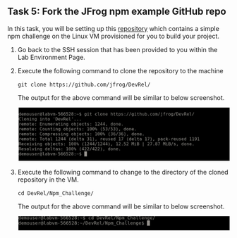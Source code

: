## Task 5: Fork the JFrog npm example GitHub repo

In this task, you will be setting up this [repository](https://github.com/jfrog/DevRel/) which contains a simple npm challenge on the Linux VM provisioned for you to build your project.

1. Go back to the SSH session that has been provided to you within the Lab Environment Page.

1. Execute the following command to clone the repository to the machine

    ```
    git clone https://github.com/jfrog/DevRel/
    ```
    The output for the above command will be similar to below screenshot.
    
    ![](image/jfrogimg1.png)
    
1. Execute the following command to change to the directory of the cloned repository in the VM.

    ```
    cd DevRel/Npm_Challenge/
    ```
    The output for the above command will be similar to below screenshot.
    
    ![](image/jfrogimg2.png)
